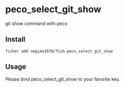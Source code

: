 # peco_select_git_show
git show command with peco

## Install
```
fisher add negima1976/fish-peco_select_git_show
```

## Usage
Please bind peco_select_git_show to your favorite key.
